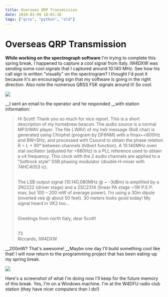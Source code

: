 ```yaml
---
title: Overseas QRP Transmission
date: 2010-03-09 18:01:16
tags: ["qrss", "python", "old"]
---
```


# Overseas QRP Transmission

__While working on the spectrograph software__ I'm trying to complete this spring break, I happened to capture a cool signal from Italy. IW4DXW was sending some cool signals that I captured around 10.140 MHz. See how his call sign is written "visually" on the spectrogram? I thought I'd post it because it's an encouraging sign that my software is going in the right direction. Also note the numerous QRSS FSK signals around it! So cool.

<div class="text-center img-border img-small">

[![](https://swharden.com/static/2010/03/09/iw4dxw_thumb.jpg)](https://swharden.com/static/2010/03/09/iw4dxw.jpg)

</div>

__I sent an email to the operator and he responded __with station information:

<blockquote class="wp-block-quote">

Hi Scott! Thank you so much for nice report. This is a short description of my homebrew beacon. The audio source is a normal MP3/WAV player. The file (.WAV) of my hell message (8x8 char) is generated using Chirphel (program by DF6NM) with a fmax~=800Hz and BW=5Hz, and processed with Csound to obtain the phase relation R = L + 90° between channels (hilbert function). A 10.140MHz oven xtal oscillator (adjusted for +880Hz) is a PLL reference used to obtain a x4 frequency. This clock with the 2 audio channels are applied to a “Softrock style” SSB phasing modulator (double H-mixer with 74HC4053 ic).<br><br>

The LSB output signal (10.140,080MHz @ ~ -3dBm) is amplified by a 2N2222 (driver stage) and a 2SC2314 (linear PA stage ~1W P.E.P. max, but 100 – 200 mW of average power). I’m using a 30m dipole (inverted vee @ about 50 feet). 30 meters looks good today! My signal heard in VK2 too…<br><br>

Greetings from north Italy, dear Scott!<br><br>

73<br>
Riccardo, IW4DXW

</blockquote>

__200mW? That's awesome! __Maybe one day I'll build something cool like that! I will now return to the programming project that has been eating-up my spring break.

<div class="text-center img-border">

[![](https://swharden.com/static/2010/03/09/epicProgramming_thumb.jpg)](https://swharden.com/static/2010/03/09/epicProgramming.jpg)

</div>

Here's a screenshot of what I'm doing now I'll keep for the future memory of this break. Yes, I'm on a Windows machine. I'm at the W4DFU radio club station (they have nicer computers than I do!)


